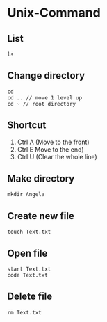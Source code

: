 # Unix-Command

## List
```
ls
```
## Change directory
```
cd
cd .. // move 1 level up
cd ~ // root directory
```
## Shortcut
1. Ctrl A (Move to the front)
2. Ctrl E Move to the end)
3. Ctrl U (Clear the whole line)
## Make directory
```
mkdir Angela
```
## Create new file
```
touch Text.txt
```
## Open file
```
start Text.txt
code Text.txt
```
## Delete file
```
rm Text.txt
```
